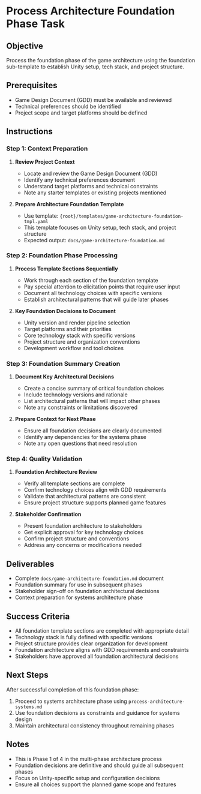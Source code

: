 # Process Architecture Foundation Phase Task

## Objective

Process the foundation phase of the game architecture using the foundation sub-template to establish Unity setup, tech stack, and project structure.

## Prerequisites

- Game Design Document (GDD) must be available and reviewed
- Technical preferences should be identified
- Project scope and target platforms should be defined

## Instructions

### Step 1: Context Preparation

1. **Review Project Context**

   - Locate and review the Game Design Document (GDD)
   - Identify any technical preferences document
   - Understand target platforms and technical constraints
   - Note any starter templates or existing projects mentioned

2. **Prepare Architecture Foundation Template**
   - Use template: `{root}/templates/game-architecture-foundation-tmpl.yaml`
   - This template focuses on Unity setup, tech stack, and project structure
   - Expected output: `docs/game-architecture-foundation.md`

### Step 2: Foundation Phase Processing

1. **Process Template Sections Sequentially**

   - Work through each section of the foundation template
   - Pay special attention to elicitation points that require user input
   - Document all technology choices with specific versions
   - Establish architectural patterns that will guide later phases

2. **Key Foundation Decisions to Document**
   - Unity version and render pipeline selection
   - Target platforms and their priorities
   - Core technology stack with specific versions
   - Project structure and organization conventions
   - Development workflow and tool choices

### Step 3: Foundation Summary Creation

1. **Document Key Architectural Decisions**

   - Create a concise summary of critical foundation choices
   - Include technology versions and rationale
   - List architectural patterns that will impact other phases
   - Note any constraints or limitations discovered

2. **Prepare Context for Next Phase**
   - Ensure all foundation decisions are clearly documented
   - Identify any dependencies for the systems phase
   - Note any open questions that need resolution

### Step 4: Quality Validation

1. **Foundation Architecture Review**

   - Verify all template sections are complete
   - Confirm technology choices align with GDD requirements
   - Validate that architectural patterns are consistent
   - Ensure project structure supports planned game features

2. **Stakeholder Confirmation**
   - Present foundation architecture to stakeholders
   - Get explicit approval for key technology choices
   - Confirm project structure and conventions
   - Address any concerns or modifications needed

## Deliverables

- Complete `docs/game-architecture-foundation.md` document
- Foundation summary for use in subsequent phases
- Stakeholder sign-off on foundation architectural decisions
- Context preparation for systems architecture phase

## Success Criteria

- All foundation template sections are completed with appropriate detail
- Technology stack is fully defined with specific versions
- Project structure provides clear organization for development
- Foundation architecture aligns with GDD requirements and constraints
- Stakeholders have approved all foundation architectural decisions

## Next Steps

After successful completion of this foundation phase:

1. Proceed to systems architecture phase using `process-architecture-systems.md`
2. Use foundation decisions as constraints and guidance for systems design
3. Maintain architectural consistency throughout remaining phases

## Notes

- This is Phase 1 of 4 in the multi-phase architecture process
- Foundation decisions are definitive and should guide all subsequent phases
- Focus on Unity-specific setup and configuration decisions
- Ensure all choices support the planned game scope and features
